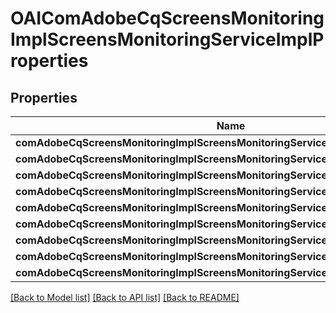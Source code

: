 # OAIComAdobeCqScreensMonitoringImplScreensMonitoringServiceImplProperties

## Properties
Name | Type | Description | Notes
------------ | ------------- | ------------- | -------------
**comAdobeCqScreensMonitoringImplScreensMonitoringServiceImplProjectPath** | [**OAIConfigNodePropertyArray***](OAIConfigNodePropertyArray.md) |  | [optional] 
**comAdobeCqScreensMonitoringImplScreensMonitoringServiceImplScheduleFrequency** | [**OAIConfigNodePropertyString***](OAIConfigNodePropertyString.md) |  | [optional] 
**comAdobeCqScreensMonitoringImplScreensMonitoringServiceImplPingTimeout** | [**OAIConfigNodePropertyInteger***](OAIConfigNodePropertyInteger.md) |  | [optional] 
**comAdobeCqScreensMonitoringImplScreensMonitoringServiceImplRecipients** | [**OAIConfigNodePropertyString***](OAIConfigNodePropertyString.md) |  | [optional] 
**comAdobeCqScreensMonitoringImplScreensMonitoringServiceImplSmtpserver** | [**OAIConfigNodePropertyString***](OAIConfigNodePropertyString.md) |  | [optional] 
**comAdobeCqScreensMonitoringImplScreensMonitoringServiceImplSmtpport** | [**OAIConfigNodePropertyInteger***](OAIConfigNodePropertyInteger.md) |  | [optional] 
**comAdobeCqScreensMonitoringImplScreensMonitoringServiceImplUsetls** | [**OAIConfigNodePropertyBoolean***](OAIConfigNodePropertyBoolean.md) |  | [optional] 
**comAdobeCqScreensMonitoringImplScreensMonitoringServiceImplUsername** | [**OAIConfigNodePropertyString***](OAIConfigNodePropertyString.md) |  | [optional] 
**comAdobeCqScreensMonitoringImplScreensMonitoringServiceImplPassword** | [**OAIConfigNodePropertyString***](OAIConfigNodePropertyString.md) |  | [optional] 

[[Back to Model list]](../README.md#documentation-for-models) [[Back to API list]](../README.md#documentation-for-api-endpoints) [[Back to README]](../README.md)


